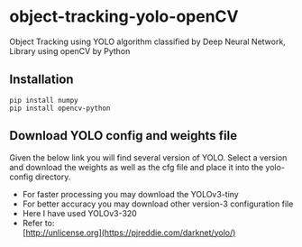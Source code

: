 # object-tracking-yolo-openCV
Object Tracking using YOLO algorithm classified by Deep Neural Network, Library using openCV by Python

## Installation

```
pip install numpy
pip install opencv-python
```

## Download YOLO config and weights file

Given the below link you will find several version of YOLO. Select a version and download the weights as well as the cfg file and place it into the yolo-config directory. 
* For faster processing you may download the YOLOv3-tiny 
* For better accuracy you may download other version-3 configuration file
* Here I have used YOLOv3-320
* Refer to:  
[http://unlicense.org](https://pjreddie.com/darknet/yolo/)
